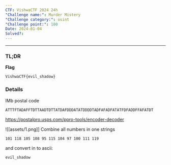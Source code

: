 ```yaml
---
CTF: VishwaCTF 2024 24h
"Challenge name:": Murder Mistery
"Challenge category:": osint
"Challenge point:": 100
Date: 2024-01-04
Solved?:
---
```

----
### TL;DR

**Flag**

```
VishwaCTF{evil_shadow}
```


### Details

IMb postal code

```
ATTTFTADAFFTDTTAADTDTTATDAFDDDATATDDDDTADFAFADFATATFDFADDFFAFATDT
```

https://postalpro.usps.com/ppro-tools/encoder-decoder

![[assets/1.png]]
Combine all numbers in one strings

```
101 118 105 108 95 115 104 97 100 111 119
```

and convert in to ascii:
```
evil_shadow
```



